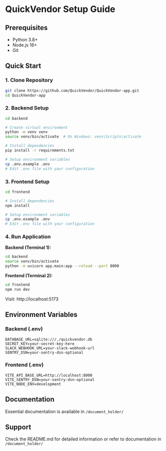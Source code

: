 # QuickVendor Setup Guide

## Prerequisites
- Python 3.8+ 
- Node.js 16+
- Git

## Quick Start

### 1. Clone Repository
```bash
git clone https://github.com/QuickVendor/QuickVendor-app.git
cd QuickVendor-app
```

### 2. Backend Setup
```bash
cd backend

# Create virtual environment
python -m venv venv
source venv/bin/activate  # On Windows: venv\Scripts\activate

# Install dependencies
pip install -r requirements.txt

# Setup environment variables
cp .env.example .env
# Edit .env file with your configuration
```

### 3. Frontend Setup
```bash
cd frontend

# Install dependencies
npm install

# Setup environment variables  
cp .env.example .env
# Edit .env file with your configuration
```

### 4. Run Application

**Backend (Terminal 1):**
```bash
cd backend
source venv/bin/activate
python -m uvicorn app.main:app --reload --port 8000
```

**Frontend (Terminal 2):**
```bash
cd frontend
npm run dev
```

Visit: http://localhost:5173

## Environment Variables

### Backend (.env)
```env
DATABASE_URL=sqlite:///./quickvendor.db
SECRET_KEY=your-secret-key-here
SLACK_WEBHOOK_URL=your-slack-webhook-url
SENTRY_DSN=your-sentry-dsn-optional
```

### Frontend (.env)
```env
VITE_API_BASE_URL=http://localhost:8000
VITE_SENTRY_DSN=your-sentry-dsn-optional
VITE_NODE_ENV=development
```

## Documentation
Essential documentation is available in `/document_holder/`

## Support
Check the README.md for detailed information or refer to documentation in `/document_holder/`
